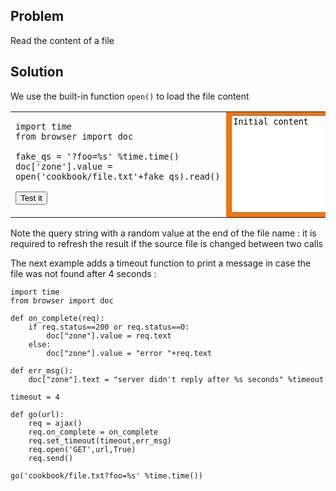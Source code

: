Problem
-------

Read the content of a file


Solution
--------

We use the built-in function `open()` to load the file content

<table width="100%">
<tr>
<td style="width:40%;padding-right:10px;">

    import time
    from browser import doc

    fake_qs = '?foo=%s' %time.time()
    doc['zone'].value = open('cookbook/file.txt'+fake_qs).read()

<button onclick="get_file()">Test it</button>

</td>
<td style="background-color:#FF7400;text-align:center;">
<textarea id="zone" rows=10 cols=40>Initial content</textarea>
</td>
</tr>
</table>

<script type="text/python3">
def get_file():
    src = doc.get(selector="pre.marked")[0].text
    exec(src)
</script>


Note the query string with a random value at the end of the file name : it is required to refresh the result if the source file is changed between two calls

The next example adds a timeout function to print a message in case the file was not found after 4 seconds :

    import time
    from browser import doc    

    def on_complete(req):
        if req.status==200 or req.status==0:
            doc["zone"].value = req.text
        else:
            doc["zone"].value = "error "+req.text
    
    def err_msg():
        doc["zone"].text = "server didn't reply after %s seconds" %timeout
    
    timeout = 4
    
    def go(url):
        req = ajax()
        req.on_complete = on_complete
        req.set_timeout(timeout,err_msg)
        req.open('GET',url,True)
        req.send()

    go('cookbook/file.txt?foo=%s' %time.time())

